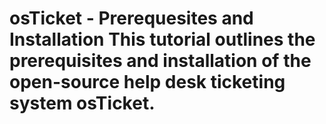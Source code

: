 <h1> osTicket - Prerequesites and Installation
This tutorial outlines the prerequisites and installation of the open-source help desk ticketing system osTicket.
